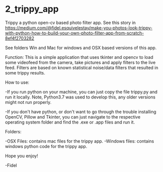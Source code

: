 # 2_trippy_app
Trippy a python open-cv based photo filter app.
See this story in https://medium.com/@fidel.esquivelestay/make-you-photos-look-trippy-with-python-how-to-build-your-own-photo-filter-app-from-scratch-8ef4f2703282

See folders Win and Mac for windows and OSX based versions of this app.

Function:
 This is a simple application that uses tkinter and opencv to load some videofeed from the camera, take pictures and apply filters to the live feed. Filters are based on known statistical noise/data filters that resulted in some trippy results.

How to use:

 -If you run python on your machine, you can just copy the file trippy.py and run it locally. Note, Python3.7 was used to develop this, any older versions might not run properly.

 -If you don't have python, or don't want to go through the trouble installing OpenCV, Pillow and Tkinter, you can just   navigate to the respective operating system folder and find the .exe or .app files and run it.

Folders:

 -OSX Files: contains mac files for the trippy app.
 -Windows files: contains windows python code for the trippy app.  

 Hope you enjoy!

 -Fidel 
